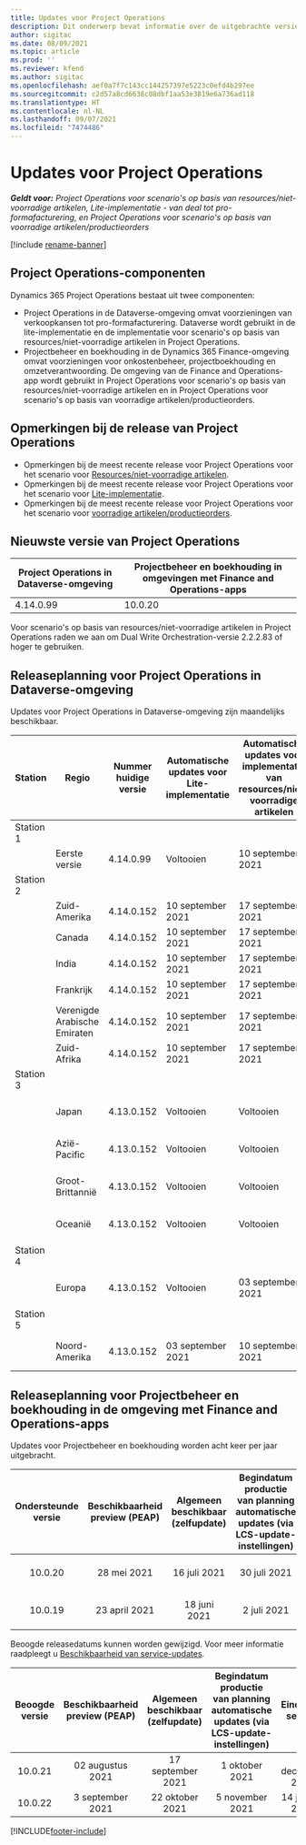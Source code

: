 ```yaml
---
title: Updates voor Project Operations
description: Dit onderwerp bevat informatie over de uitgebrachte versies van Dynamics 365 Project Operations.
author: sigitac
ms.date: 08/09/2021
ms.topic: article
ms.prod: ''
ms.reviewer: kfend
ms.author: sigitac
ms.openlocfilehash: aef0a7f7c143cc144257397e5223c0efd4b297ee
ms.sourcegitcommit: c2d57a8cd6638c08dbf1aa53e3819e6a736ad118
ms.translationtype: HT
ms.contentlocale: nl-NL
ms.lasthandoff: 09/07/2021
ms.locfileid: "7474486"
---
```

# <a name="project-operations-updates"></a>Updates voor Project Operations

_**Geldt voor:** Project Operations voor scenario's op basis van resources/niet-voorradige artikelen, Lite-implementatie - van deal tot pro-formafacturering, en Project Operations voor scenario's op basis van voorradige artikelen/productieorders_

[!include [rename-banner](~/includes/cc-data-platform-banner.md)]

## <a name="project-operations-components"></a>Project Operations-componenten

Dynamics 365 Project Operations bestaat uit twee componenten:

- Project Operations in de Dataverse-omgeving omvat voorzieningen van verkoopkansen tot pro-formafacturering. Dataverse wordt gebruikt in de lite-implementatie en de implementatie voor scenario's op basis van resources/niet-voorradige artikelen in Project Operations.
- Projectbeheer en boekhouding in de Dynamics 365 Finance-omgeving omvat voorzieningen voor onkostenbeheer, projectboekhouding en omzetverantwoording. De omgeving van de Finance and Operations-app wordt gebruikt in Project Operations voor scenario's op basis van resources/niet-voorradige artikelen en in Project Operations voor scenario's op basis van voorradige artikelen/productieorders.

## <a name="project-operations-release-notes"></a>Opmerkingen bij de release van Project Operations
- Opmerkingen bij de meest recente release voor Project Operations voor het scenario voor [Resources/niet-voorradige artikelen](whats-new-august-2021-resource-based.md).
- Opmerkingen bij de meest recente release voor Project Operations voor het scenario voor [Lite-implementatie](../pro/whats-new/whats-new-august-2021-lite.md).
- Opmerkingen bij de meest recente release voor Project Operations voor het scenario voor [voorradige artikelen/productieorders](../prod-pma/whats-new/whats-new-jul-2021-stocked.md).

## <a name="project-operations-latest-version"></a>Nieuwste versie van Project Operations

| Project Operations in Dataverse-omgeving | Projectbeheer en boekhouding in omgevingen met Finance and Operations-apps | 
| --- | --- |
| 4.14.0.99 | 10.0.20 |

Voor scenario's op basis van resources/niet-voorradige artikelen in Project Operations raden we aan om Dual Write Orchestration-versie 2.2.2.83 of hoger te gebruiken.

## <a name="release-schedule-for-project-operations-on-dataverse-environment"></a>Releaseplanning voor Project Operations in Dataverse-omgeving

Updates voor Project Operations in Dataverse-omgeving zijn maandelijks beschikbaar. 

| Station | Regio | Nummer huidige versie | Automatische updates voor Lite-implementatie | Automatische updates voor implementatie van resources/niet-voorradige artikelen | Nummer volgende versie | Volgende versie algemeen beschikbaar |
|-----------|-----------------------|-----------------|--------------------|---------------------|---------------------|---------------------|
| Station 1 |   &nbsp;              |    &nbsp;       | &nbsp;             |      &nbsp;         |      &nbsp;         |      &nbsp;         |
|   &nbsp;  | Eerste versie         |  4.14.0.99      | Voltooien           | 10 september 2021  | N.t.b.                 | 01 oktober 2021    |
| Station 2 |   &nbsp;              |    &nbsp;       | &nbsp;             |      &nbsp;         |      &nbsp;         |      &nbsp;         |
|   &nbsp;  | Zuid-Amerika         |  4.14.0.152     | 10 september 2021 | 17 september 2021  | N.t.b.                 | 01 oktober 2021    |
|    &nbsp; | Canada                |  4.14.0.152     | 10 september 2021 | 17 september 2021  | N.t.b.                 | 01 oktober 2021    |
|   &nbsp;  | India                 |  4.14.0.152     | 10 september 2021 | 17 september 2021  | N.t.b.                 | 01 oktober 2021    |
|   &nbsp;  | Frankrijk                |  4.14.0.152     | 10 september 2021 | 17 september 2021  | N.t.b.                 | 01 oktober 2021    |
|   &nbsp;  | Verenigde Arabische Emiraten  |  4.14.0.152     | 10 september 2021 | 17 september 2021  | N.t.b.                 | 01 oktober 2021    |
|   &nbsp;  | Zuid-Afrika          |  4.14.0.152     | 10 september 2021 | 17 september 2021  | N.t.b.                 | 01 oktober 2021    |
| Station 3 |      &nbsp;           |     &nbsp;      |     &nbsp;         |      &nbsp;         |      &nbsp;         |      &nbsp;         |
|   &nbsp;  | Japan                 |  4.13.0.152     | Voltooien           | Voltooien            | 4.14.0.152          | 10 september 2021  |
|   &nbsp;  | Azië-Pacific          |  4.13.0.152     | Voltooien           | Voltooien            | 4.14.0.152          | 10 september 2021  |
|   &nbsp;  | Groot-Brittannië         |  4.13.0.152     | Voltooien           | Voltooien            | 4.14.0.152          | 10 september 2021  |
|   &nbsp;  | Oceanië               |  4.13.0.152     | Voltooien           | Voltooien            | 4.14.0.152          | 10 september 2021  |
| Station 4 |     &nbsp;            |     &nbsp;      |     &nbsp;         |      &nbsp;         |      &nbsp;         |      &nbsp;         |
|   &nbsp;  | Europa                |  4.13.0.152     | Voltooien           | 03 september 2021  | 4.14.0.152          | 17 september 2021  |
| Station 5 |     &nbsp;            |     &nbsp;      |     &nbsp;         |      &nbsp;         |      &nbsp;         |      &nbsp;         |
|   &nbsp;  | Noord-Amerika         |  4.13.0.152     | 03 september 2021 | 10 september 2021  | 4.14.0.152          | 24 september 2021  |


## <a name="release-schedule-for-project-management-and-accounting-in-the-finance-and-operations-apps-environment"></a>Releaseplanning voor Projectbeheer en boekhouding in de omgeving met Finance and Operations-apps

Updates voor Projectbeheer en boekhouding worden acht keer per jaar uitgebracht.

|          Ondersteunde versie          | Beschikbaarheid preview (PEAP) | Algemeen beschikbaar (zelfupdate) | Begindatum productie van planning automatische updates (via LCS-update-instellingen) |   Einde van service   |
|:-------------------------:|:---------------------------:|:---------------------------------:|:--------------------------------------------------------------------:|:------------------:|
|          10.0.20          |         28 mei 2021        |           16 juli 2021           |                             30 juli 2021                             |  22 oktober 2021  |
|          10.0.19          |        23 april 2021       |            18 juni 2021           |                             2 juli 2021                             | 17 september 2021 |



Beoogde releasedatums kunnen worden gewijzigd. Voor meer informatie raadpleegt u [Beschikbaarheid van service-updates](/dynamics365/fin-ops-core/fin-ops/get-started/public-preview-releases?toc=%2fdynamics365%2ffinance%2ftoc.json).

|          Beoogde versie          | Beschikbaarheid preview (PEAP) | Algemeen beschikbaar (zelfupdate) | Begindatum productie van planning automatische updates (via LCS-update-instellingen) |   Einde van service   |
|:-------------------------:|:---------------------------:|:---------------------------------:|:--------------------------------------------------------------------:|:------------------:|
|          10.0.21          |         02 augustus 2021     |           17 september 2021      |                             1 oktober 2021                           |  10 december 2021  |
|          10.0.22          |      3 september 2021      |          22 oktober 2021         |                           5 november 2021                           |  14 januari 2022  |

[!INCLUDE[footer-include](../includes/footer-banner.md)]
